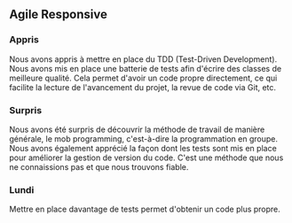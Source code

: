 ## Agile Responsive

### Appris

Nous avons appris à mettre en place du TDD (Test-Driven Development). Nous avons mis en place une batterie de tests afin d'écrire des classes de meilleure qualité. Cela permet d'avoir un code propre directement, ce qui facilite la lecture de l'avancement du projet, la revue de code via Git, etc.

### Surpris

Nous avons été surpris de découvrir la méthode de travail de manière générale, le mob programming, c'est-à-dire la programmation en groupe. Nous avons également apprécié la façon dont les tests sont mis en place pour améliorer la gestion de version du code. C'est une méthode que nous ne connaissions pas et que nous trouvons fiable.

### Lundi

Mettre en place davantage de tests permet d'obtenir un code plus propre.
